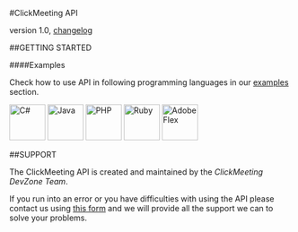 #ClickMeeting API

version 1.0, [changelog](#changelog)

##GETTING STARTED

####Examples

Check how to use API in following programming languages in our [examples](https://github.com/ClickMeeting/DevZone/tree/master/API/examples) section.

<img src="http://upload.wikimedia.org/wikipedia/commons/7/72/Logo_C_Sharp.png" height="64" title="C#" alt="C#"/>
<img src="http://upload.wikimedia.org/wikipedia/en/thumb/3/39/Java_logo.svg/300px-Java_logo.svg.png" height="64" title="Java" alt="Java"/>
<img src="http://upload.wikimedia.org/wikipedia/commons/thumb/2/27/PHP-logo.svg/220px-PHP-logo.svg.png" height="64" title="PHP" alt="PHP"/>
<img src="http://upload.wikimedia.org/wikipedia/commons/thumb/7/73/Ruby_logo.svg/198px-Ruby_logo.svg.png" height="64" title="Ruby" alt="Ruby"/>
<img src="http://upload.wikimedia.org/wikipedia/commons/8/8f/Adobe_Flex.png" height="64" title="AdobeFlex" alt="Adobe Flex"/>

##SUPPORT

The ClickMeeting API is created and maintained by the *ClickMeeting DevZone Team*.

If you run into an error or you have difficulties with using the API please contact us using [this form](http://www.clickmeeting.com/contact_us.html) and we will provide all the support we can to solve your problems.